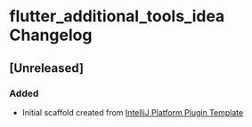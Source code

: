 <!-- Keep a Changelog guide -> https://keepachangelog.com -->

# flutter_additional_tools_idea Changelog

## [Unreleased]
### Added
- Initial scaffold created from [IntelliJ Platform Plugin Template](https://github.com/JetBrains/intellij-platform-plugin-template)
